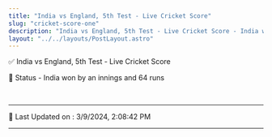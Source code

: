 ```yaml
---
title: "India vs England, 5th Test - Live Cricket Score"
slug: "cricket-score-one"
description: "India vs England, 5th Test - Live Cricket Score - India won by an innings and 64 runs."
layout: "../../layouts/PostLayout.astro"
--- 
```


✅ India vs England, 5th Test - Live Cricket Score

📑 Status - India won by an innings and 64 runs

<br />

***

📝 Last Updated on : 3/9/2024, 2:08:42 PM

***

